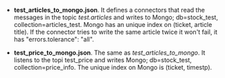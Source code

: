 - **test_articles_to_mongo.json**. It defines a connectors that read the messages in the topic *test.articles* and writes to Mongo; db=stock_test, collection=articles_test. Mongo has an unique index on (ticket, article title). If the connector tries to write the same article twice it won't fail, it has "errors.tolerance": "all".

- **test_price_to_mongo.json**. The same as *test_articles_to_mongo*. It listens to the topi test_price and writes Mongo; db=stock_test, collection=price_info. The unique index on Mongo is (ticket, timestp).